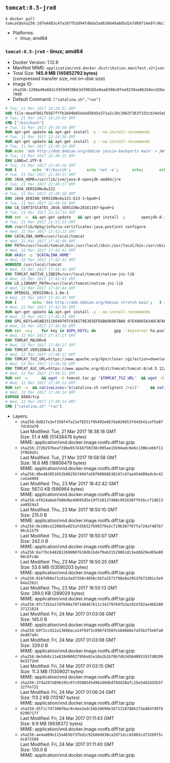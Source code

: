 ## `tomcat:8.5-jre8`

```console
$ docker pull tomcat@sha256:107e4d83c47a107fb3d94fd6da3ad630d49a685d2e7d69714e97c4bc1b9946db
```

-	Platforms:
	-	linux; amd64

### `tomcat:8.5-jre8` - linux; amd64

-	Docker Version: 1.12.6
-	Manifest MIME: `application/vnd.docker.distribution.manifest.v2+json`
-	Total Size: **145.9 MB (145852792 bytes)**  
	(compressed transfer size, not on-disk size)
-	Image ID: `sha256:2208a40a662c5959d938bb3d398165e0aa8398c0fea9239aa6b2b8ecd26a70d8`
-	Default Command: `["catalina.sh","run"]`

```dockerfile
# Tue, 21 Mar 2017 18:28:51 GMT
ADD file:4eedf861fb567fffb2694b65ebdd58d5e371a2c28c3863f363f333cb34e5eb7b in / 
# Tue, 21 Mar 2017 18:29:05 GMT
CMD ["/bin/bash"]
# Tue, 21 Mar 2017 19:10:58 GMT
RUN apt-get update && apt-get install -y --no-install-recommends 		ca-certificates 		curl 		wget 	&& rm -rf /var/lib/apt/lists/*
# Tue, 21 Mar 2017 22:14:36 GMT
RUN apt-get update && apt-get install -y --no-install-recommends 		bzip2 		unzip 		xz-utils 	&& rm -rf /var/lib/apt/lists/*
# Tue, 21 Mar 2017 22:49:14 GMT
RUN echo 'deb http://deb.debian.org/debian jessie-backports main' > /etc/apt/sources.list.d/jessie-backports.list
# Tue, 21 Mar 2017 22:49:15 GMT
ENV LANG=C.UTF-8
# Tue, 21 Mar 2017 22:49:16 GMT
RUN { 		echo '#!/bin/sh'; 		echo 'set -e'; 		echo; 		echo 'dirname "$(dirname "$(readlink -f "$(which javac || which java)")")"'; 	} > /usr/local/bin/docker-java-home 	&& chmod +x /usr/local/bin/docker-java-home
# Tue, 21 Mar 2017 22:49:17 GMT
ENV JAVA_HOME=/usr/lib/jvm/java-8-openjdk-amd64/jre
# Tue, 21 Mar 2017 22:49:17 GMT
ENV JAVA_VERSION=8u121
# Tue, 21 Mar 2017 22:49:18 GMT
ENV JAVA_DEBIAN_VERSION=8u121-b13-1~bpo8+1
# Tue, 21 Mar 2017 22:49:18 GMT
ENV CA_CERTIFICATES_JAVA_VERSION=20161107~bpo8+1
# Tue, 21 Mar 2017 22:51:33 GMT
RUN set -x 	&& apt-get update 	&& apt-get install -y 		openjdk-8-jre-headless="$JAVA_DEBIAN_VERSION" 		ca-certificates-java="$CA_CERTIFICATES_JAVA_VERSION" 	&& rm -rf /var/lib/apt/lists/* 	&& [ "$JAVA_HOME" = "$(docker-java-home)" ]
# Tue, 21 Mar 2017 22:51:35 GMT
RUN /var/lib/dpkg/info/ca-certificates-java.postinst configure
# Wed, 22 Mar 2017 17:42:23 GMT
ENV CATALINA_HOME=/usr/local/tomcat
# Wed, 22 Mar 2017 17:42:40 GMT
ENV PATH=/usr/local/tomcat/bin:/usr/local/sbin:/usr/local/bin:/usr/sbin:/usr/bin:/sbin:/bin
# Wed, 22 Mar 2017 17:42:41 GMT
RUN mkdir -p "$CATALINA_HOME"
# Wed, 22 Mar 2017 17:42:42 GMT
WORKDIR /usr/local/tomcat
# Wed, 22 Mar 2017 17:42:42 GMT
ENV TOMCAT_NATIVE_LIBDIR=/usr/local/tomcat/native-jni-lib
# Wed, 22 Mar 2017 17:42:43 GMT
ENV LD_LIBRARY_PATH=/usr/local/tomcat/native-jni-lib
# Wed, 22 Mar 2017 17:42:44 GMT
ENV OPENSSL_VERSION=1.1.0e-1
# Wed, 22 Mar 2017 17:42:45 GMT
RUN { 		echo 'deb http://deb.debian.org/debian stretch main'; 	} > /etc/apt/sources.list.d/stretch.list 	&& { 		echo 'Package: *'; 		echo 'Pin: release n=stretch'; 		echo 'Pin-Priority: -10'; 		echo; 		echo 'Package: openssl libssl*'; 		echo "Pin: version $OPENSSL_VERSION"; 		echo 'Pin-Priority: 990'; 	} > /etc/apt/preferences.d/stretch-openssl
# Wed, 22 Mar 2017 17:42:56 GMT
RUN apt-get update && apt-get install -y --no-install-recommends 		libapr1 		openssl="$OPENSSL_VERSION" 	&& rm -rf /var/lib/apt/lists/*
# Wed, 22 Mar 2017 17:45:31 GMT
ENV GPG_KEYS=05AB33110949707C93A279E3D3EFE6B686867BA6 07E48665A34DCAFAE522E5E6266191C37C037D42 47309207D818FFD8DCD3F83F1931D684307A10A5 541FBE7D8F78B25E055DDEE13C370389288584E7 61B832AC2F1C5A90F0F9B00A1C506407564C17A3 713DA88BE50911535FE716F5208B0AB1D63011C7 79F7026C690BAA50B92CD8B66A3AD3F4F22C4FED 9BA44C2621385CB966EBA586F72C284D731FABEE A27677289986DB50844682F8ACB77FC2E86E29AC A9C5DF4D22E99998D9875A5110C01C5A2F6059E7 DCFD35E0BF8CA7344752DE8B6FB21E8933C60243 F3A04C595DB5B6A5F1ECA43E3B7BBB100D811BBE F7DA48BB64BCB84ECBA7EE6935CD23C10D498E23
# Wed, 22 Mar 2017 17:45:36 GMT
RUN set -ex; 	for key in $GPG_KEYS; do 		gpg --keyserver ha.pool.sks-keyservers.net --recv-keys "$key"; 	done
# Wed, 22 Mar 2017 17:47:17 GMT
ENV TOMCAT_MAJOR=8
# Wed, 22 Mar 2017 17:48:17 GMT
ENV TOMCAT_VERSION=8.5.12
# Wed, 22 Mar 2017 17:48:17 GMT
ENV TOMCAT_TGZ_URL=https://www.apache.org/dyn/closer.cgi?action=download&filename=tomcat/tomcat-8/v8.5.12/bin/apache-tomcat-8.5.12.tar.gz
# Wed, 22 Mar 2017 17:48:18 GMT
ENV TOMCAT_ASC_URL=https://www.apache.org/dist/tomcat/tomcat-8/v8.5.12/bin/apache-tomcat-8.5.12.tar.gz.asc
# Wed, 22 Mar 2017 17:49:11 GMT
RUN set -x 		&& wget -O tomcat.tar.gz "$TOMCAT_TGZ_URL" 	&& wget -O tomcat.tar.gz.asc "$TOMCAT_ASC_URL" 	&& gpg --batch --verify tomcat.tar.gz.asc tomcat.tar.gz 	&& tar -xvf tomcat.tar.gz --strip-components=1 	&& rm bin/*.bat 	&& rm tomcat.tar.gz* 		&& nativeBuildDir="$(mktemp -d)" 	&& tar -xvf bin/tomcat-native.tar.gz -C "$nativeBuildDir" --strip-components=1 	&& nativeBuildDeps=" 		gcc 		libapr1-dev 		libssl-dev 		make 		openjdk-${JAVA_VERSION%%[-~bu]*}-jdk=$JAVA_DEBIAN_VERSION 	" 	&& apt-get update && apt-get install -y --no-install-recommends $nativeBuildDeps && rm -rf /var/lib/apt/lists/* 	&& ( 		export CATALINA_HOME="$PWD" 		&& cd "$nativeBuildDir/native" 		&& ./configure 			--libdir="$TOMCAT_NATIVE_LIBDIR" 			--prefix="$CATALINA_HOME" 			--with-apr="$(which apr-1-config)" 			--with-java-home="$(docker-java-home)" 			--with-ssl=yes 		&& make -j$(nproc) 		&& make install 	) 	&& apt-get purge -y --auto-remove $nativeBuildDeps 	&& rm -rf "$nativeBuildDir" 	&& rm bin/tomcat-native.tar.gz
# Wed, 22 Mar 2017 17:49:13 GMT
RUN set -e 	&& nativeLines="$(catalina.sh configtest 2>&1)" 	&& nativeLines="$(echo "$nativeLines" | grep 'Apache Tomcat Native')" 	&& nativeLines="$(echo "$nativeLines" | sort -u)" 	&& if ! echo "$nativeLines" | grep 'INFO: Loaded APR based Apache Tomcat Native library' >&2; then 		echo >&2 "$nativeLines"; 		exit 1; 	fi
# Wed, 22 Mar 2017 17:49:14 GMT
EXPOSE 8080/tcp
# Wed, 22 Mar 2017 17:49:14 GMT
CMD ["catalina.sh" "run"]
```

-	Layers:
	-	`sha256:6d827a3ef358f4fa21ef8251f95492e667da826653fd43641cef5a877dc03a70`  
		Last Modified: Tue, 21 Mar 2017 18:38:18 GMT  
		Size: 51.4 MB (51438476 bytes)  
		MIME: application/vnd.docker.image.rootfs.diff.tar.gzip
	-	`sha256:2726297beaf19be957416750338c095ae15b94adc0e8c1306cebbf113f8b9a5c`  
		Last Modified: Tue, 21 Mar 2017 19:58:58 GMT  
		Size: 18.6 MB (18606479 bytes)  
		MIME: application/vnd.docker.image.rootfs.diff.tar.gzip
	-	`sha256:d6e483851652b9825b74947a58f00868b38247c47aa454d09adcbc42ca5a4404`  
		Last Modified: Thu, 23 Mar 2017 18:42:42 GMT  
		Size: 567.0 KB (566964 bytes)  
		MIME: application/vnd.docker.image.rootfs.diff.tar.gzip
	-	`sha256:ef624abeb7b86d6e49695d5e19f510137408c991650ff916ccf1d613aa8924a3`  
		Last Modified: Thu, 23 Mar 2017 18:50:10 GMT  
		Size: 215.0 B  
		MIME: application/vnd.docker.image.rootfs.diff.tar.gzip
	-	`sha256:0e108ce2208d5e025afd56527699370e2c719b307767fa724af487b796cb1579`  
		Last Modified: Thu, 23 Mar 2017 18:50:07 GMT  
		Size: 242.0 B  
		MIME: application/vnd.docker.image.rootfs.diff.tar.gzip
	-	`sha256:6a77bcb48281269d007610db1bdef9ab31529861d13edd629ed65e8098c6fc4b`  
		Last Modified: Thu, 23 Mar 2017 18:50:25 GMT  
		Size: 53.6 MB (53590203 bytes)  
		MIME: application/vnd.docker.image.rootfs.diff.tar.gzip
	-	`sha256:016fd08a71c81e3ed7358c4856c567a2571f98e8a2953f672d81c5e964a2262c`  
		Last Modified: Thu, 23 Mar 2017 18:50:13 GMT  
		Size: 289.0 KB (289029 bytes)  
		MIME: application/vnd.docker.image.rootfs.diff.tar.gzip
	-	`sha256:97c72b1a17dfb99a70f348467611c34279769fb3a1024f82ae46628037121824`  
		Last Modified: Fri, 24 Mar 2017 01:03:08 GMT  
		Size: 145.0 B  
		MIME: application/vnd.docker.image.rootfs.diff.tar.gzip
	-	`sha256:b9f2ccd12a13686aca14f9df3c096f43507e18d686e7a55b2f5e6fa0ded87a9c`  
		Last Modified: Fri, 24 Mar 2017 01:03:08 GMT  
		Size: 329.0 B  
		MIME: application/vnd.docker.image.rootfs.diff.tar.gzip
	-	`sha256:0e54b0c11e818400027956e81e10a1b1bf9b7db34564895193fd02990e3272e6`  
		Last Modified: Fri, 24 Mar 2017 01:03:15 GMT  
		Size: 11.3 MB (11309021 bytes)  
		MIME: application/vnd.docker.image.rootfs.diff.tar.gzip
	-	`sha256:37da287a896195c07c9588545d962d0dbdf8dd28afc25e5dd2d35b5f327fe732`  
		Last Modified: Fri, 24 Mar 2017 01:06:24 GMT  
		Size: 113.2 KB (113187 bytes)  
		MIME: application/vnd.docker.image.rootfs.diff.tar.gzip
	-	`sha256:d5f1c747308f6ac9c4ee2edc56b34690e167131878861f3ed847d9f80290717f`  
		Last Modified: Fri, 24 Mar 2017 01:11:43 GMT  
		Size: 9.9 MB (9938372 bytes)  
		MIME: application/vnd.docker.image.rootfs.diff.tar.gzip
	-	`sha256:ae4ad89e115a4b5bf37bd1c92b8ddd30ca2d71dcc42803cd7326975cdc872589`  
		Last Modified: Fri, 24 Mar 2017 01:11:40 GMT  
		Size: 130.0 B  
		MIME: application/vnd.docker.image.rootfs.diff.tar.gzip
